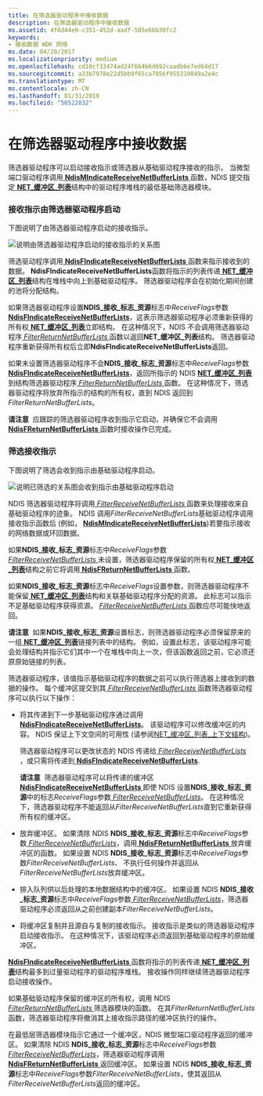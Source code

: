 ```yaml
---
title: 在筛选器驱动程序中接收数据
description: 在筛选器驱动程序中接收数据
ms.assetid: 4f6d44e9-c351-452d-aadf-505e6bb30fc2
keywords:
- 接收数据 WDK 网络
ms.date: 04/20/2017
ms.localizationpriority: medium
ms.openlocfilehash: cd10cf33474ad24f6b4b6d692caadb6e7ed64d17
ms.sourcegitcommit: a33b7978e22d5bb9f65ca7056f955319049a2e4c
ms.translationtype: MT
ms.contentlocale: zh-CN
ms.lasthandoff: 01/31/2019
ms.locfileid: "56522832"
---
```

# <a name="receiving-data-in-a-filter-driver"></a>在筛选器驱动程序中接收数据





筛选器驱动程序可以启动接收指示或筛选器从基础驱动程序接收的指示。 当微型端口驱动程序调用[ **NdisMIndicateReceiveNetBufferLists** ](https://msdn.microsoft.com/library/windows/hardware/ff563598)函数，NDIS 提交指定[ **NET\_缓冲区\_列表**](https://msdn.microsoft.com/library/windows/hardware/ff568388)结构中的驱动程序堆栈的最低基础筛选器模块。

### <a name="receive-indications-initiated-by-a-filter-driver"></a>接收指示由筛选器驱动程序启动

下图说明了由筛选器驱动程序启动的接收指示。

![说明由筛选器驱动程序启动的接收指示的关系图](images/filterreceive.png)

筛选驱动程序调用[ **NdisFIndicateReceiveNetBufferLists** ](https://msdn.microsoft.com/library/windows/hardware/ff561820)函数来指示接收到的数据。 **NdisFIndicateReceiveNetBufferLists**函数将指示的列表传递[ **NET\_缓冲区\_列表**](https://msdn.microsoft.com/library/windows/hardware/ff568388)结构在堆栈中向上到基础驱动程序。 筛选器驱动程序会在初始化期间创建的池将分配结构。

如果筛选器驱动程序设置**NDIS\_接收\_标志\_资源**标志中*ReceiveFlags*参数[ **NdisFIndicateReceiveNetBufferLists**](https://msdn.microsoft.com/library/windows/hardware/ff561820)，这表示筛选器驱动程序必须重新获得的所有权[ **NET\_缓冲区\_列表**](https://msdn.microsoft.com/library/windows/hardware/ff568388)立即结构。 在这种情况下，NDIS 不会调用筛选器驱动程序[ *FilterReturnNetBufferLists* ](https://msdn.microsoft.com/library/windows/hardware/ff549964)函数以返回**NET\_缓冲区\_列表**结构。 筛选器驱动程序重新获得所有权后立即**NdisFIndicateReceiveNetBufferLists**返回。

如果未设置筛选器驱动程序不会**NDIS\_接收\_标志\_资源**标志中*ReceiveFlags*参数[ **NdisFIndicateReceiveNetBufferLists**](https://msdn.microsoft.com/library/windows/hardware/ff561820)，返回所指示的 NDIS [ **NET\_缓冲区\_列表**](https://msdn.microsoft.com/library/windows/hardware/ff568388)到结构筛选器驱动程序[ *FilterReturnNetBufferLists* ](https://msdn.microsoft.com/library/windows/hardware/ff549964)函数。 在这种情况下，筛选器驱动程序将放弃所指示的结构的所有权，直到 NDIS 返回到*FilterReturnNetBufferLists*。

**请注意**  应跟踪的筛选器驱动程序收到指示它启动，并确保它不会调用[ **NdisFReturnNetBufferLists** ](https://msdn.microsoft.com/library/windows/hardware/ff562613)函数时接收操作已完成。

 

### <a name="filtering-receive-indications"></a>筛选接收指示

下图说明了筛选会收到指示由基础驱动程序启动。

![说明已筛选的关系图会收到指示由基础驱动程序启动](images/receivefilter.png)

NDIS 筛选器驱动程序将调用[ *FilterReceiveNetBufferLists* ](https://msdn.microsoft.com/library/windows/hardware/ff549960)函数来处理接收来自基础驱动程序的迹象。 NDIS 调用*FilterReceiveNetBufferLists*基础驱动程序调用接收指示函数后 (例如， [ **NdisMIndicateReceiveNetBufferLists**](https://msdn.microsoft.com/library/windows/hardware/ff563598))若要指示接收的网络数据或环回数据。

如果**NDIS\_接收\_标志\_资源**标志中*ReceiveFlags*参数[ *FilterReceiveNetBufferLists* ](https://msdn.microsoft.com/library/windows/hardware/ff549960)未设置，筛选器驱动程序保留的所有权[ **NET\_缓冲区\_列表**](https://msdn.microsoft.com/library/windows/hardware/ff568388)结构之前它将调用[ **NdisFReturnNetBufferLists** ](https://msdn.microsoft.com/library/windows/hardware/ff562613)函数。

如果**NDIS\_接收\_标志\_资源**标志中*ReceiveFlags*设置参数，则筛选器驱动程序不能保留[ **NET\_缓冲区\_列表**](https://msdn.microsoft.com/library/windows/hardware/ff568388)结构和关联基础驱动程序分配的资源。 此标志可以指示不足基础驱动程序获得资源。 [ *FilterReceiveNetBufferLists* ](https://msdn.microsoft.com/library/windows/hardware/ff549960)函数应尽可能快地返回。

**请注意**  如果**NDIS\_接收\_标志\_资源**设置标志，则筛选器驱动程序必须保留原来的一组[ **NET\_缓冲区\_列表**](https://msdn.microsoft.com/library/windows/hardware/ff568388)链接列表中的结构。 例如，设置此标志，该驱动程序可能会处理结构并指示它们其中一个在堆栈中向上一次，但该函数返回之前，它必须还原原始链接的列表。

 

筛选器驱动程序，该值指示基础驱动程序的数据之前可以执行筛选器上接收到的数据的操作。 每个缓冲区提交到其[ *FilterReceiveNetBufferLists* ](https://msdn.microsoft.com/library/windows/hardware/ff549960)函数筛选器驱动程序可以执行以下操作：

-   将其传递到下一步基础驱动程序通过调用[ **NdisFIndicateReceiveNetBufferLists**](https://msdn.microsoft.com/library/windows/hardware/ff561820)。 该驱动程序可以修改缓冲区的内容。 NDIS 保证上下文空间的可用性 (请参阅[NET\_缓冲区\_列表\_上下文结构](net-buffer-list-context-structure.md))。

    筛选器驱动程序可以更改状态的 NDIS 传递给[ *FilterReceiveNetBufferLists* ](https://msdn.microsoft.com/library/windows/hardware/ff549960) ，或只需将传递到[ **NdisFIndicateReceiveNetBufferLists**](https://msdn.microsoft.com/library/windows/hardware/ff561820).

    **请注意**  筛选器驱动程序可以将传递的缓冲区[ **NdisFIndicateReceiveNetBufferLists** ](https://msdn.microsoft.com/library/windows/hardware/ff561820)即使 NDIS 设置**NDIS\_接收\_标志\_资源**中的标志*ReceiveFlags*参数[ *FilterReceiveNetBufferLists*](https://msdn.microsoft.com/library/windows/hardware/ff549960)。 在这种情况下，筛选器驱动程序不能返回从*FilterReceiveNetBufferLists*直到它重新获得所有权的缓冲区。

     

-   放弃缓冲区。 如果清除 NDIS **NDIS\_接收\_标志\_资源**标志中*ReceiveFlags*参数[ *FilterReceiveNetBufferLists*](https://msdn.microsoft.com/library/windows/hardware/ff549960)，调用[ **NdisFReturnNetBufferLists** ](https://msdn.microsoft.com/library/windows/hardware/ff562613)放弃缓冲区的函数。 如果设置 NDIS **NDIS\_接收\_标志\_资源**标志中*ReceiveFlags*参数*FilterReceiveNetBufferLists*、 不执行任何操作并返回从*FilterReceiveNetBufferLists*放弃缓冲区。

-   排入队列供以后处理的本地数据结构中的缓冲区。 如果设置 NDIS **NDIS\_接收\_标志\_资源**标志中*ReceiveFlags*参数[ *FilterReceiveNetBufferLists*](https://msdn.microsoft.com/library/windows/hardware/ff549960)，筛选器驱动程序必须返回从之前创建副本*FilterReceiveNetBufferLists*。

-   将缓冲区复制并且源自与复制的接收指示。 接收指示是类似的筛选器驱动程序启动接收指示。 在这种情况下，该驱动程序必须返回到基础驱动程序的原始缓冲区。

[ **NdisFIndicateReceiveNetBufferLists** ](https://msdn.microsoft.com/library/windows/hardware/ff561820)函数将指示的列表传递[ **NET\_缓冲区\_列表**](https://msdn.microsoft.com/library/windows/hardware/ff568388)结构最多到过量驱动程序的驱动程序堆栈。 接收操作同样继续筛选器驱动程序启动接收操作。

如果基础驱动程序保留的缓冲区的所有权，调用 NDIS [ *FilterReturnNetBufferLists* ](https://msdn.microsoft.com/library/windows/hardware/ff549964)筛选器模块的函数。 在其*FilterReturnNetBufferLists*函数，筛选器驱动程序将撤消其上接收指示路径的缓冲区执行的操作。

在最低层筛选器模块指示它通过一个缓冲区，NDIS 微型端口驱动程序返回的缓冲区。 如果清除 NDIS **NDIS\_接收\_标志\_资源**标志中*ReceiveFlags*参数[ *FilterReceiveNetBufferLists*](https://msdn.microsoft.com/library/windows/hardware/ff549960)，筛选器驱动程序调用[ **NdisFReturnNetBufferLists** ](https://msdn.microsoft.com/library/windows/hardware/ff562613)返回缓冲区。 如果设置 NDIS **NDIS\_接收\_标志\_资源**标志中*ReceiveFlags*参数*FilterReceiveNetBufferLists*，使其返回从*FilterReceiveNetBufferLists*返回的缓冲区。

 

 





